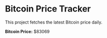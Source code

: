 # Bitcoin Price Tracker

This project fetches the latest Bitcoin price daily.

**Bitcoin Price:** $83069
